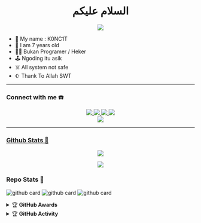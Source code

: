 <h1 align="center">السلام عليكم</h1>
<p align="center">
  <img src="https://github.com/koncit.png" />
</p>

<p align="center">

- 👤 My name : K0NC1T 
- 💌 I am 7 years old 
- 👨‍💻 Bukan Programer / Heker
- 🕹️ Ngoding itu asik
- ☠️ All system not safe
- ☪️ Thank To Allah SWT 

</p>

------
### Connect with me ☎️
<p align="center">
  <a href="https://instagram.com/k0nc1t"><img src="https://img.shields.io/badge/Instagram-E4405F?style=for-the-badge&logo=instagram&logoColor=white"/> 
  <a href="https://wa.me/6281261973803"><img src="https://img.shields.io/badge/WhatsApp-25D366?style=for-the-badge&logo=whatsapp&logoColor=white" />
  <a href="https://www.facebook.com/capcinoreo"><img src="https://img.shields.io/badge/Facebook-%234267B2.svg?&style=for-the-badge&logo=facebook&logoColor=white" />
  <a href="https://t.me/alienbelijajan"><img src="https://img.shields.io/badge/Telegram-%230088cc.svg?&style=for-the-badge&logo=telegram&logoColor=white" /> <br>
  <a href="https://github.com/koncit"><img src="https://img.shields.io/badge/-GitHub-black?style=flat-square&logo=github" />
</p>

------

### Github Stats 🚀

<p align="center"><a href="https://github.com/koncit"><img src="https://github-readme-stats.vercel.app/api?username=koncit&show_icons=true&theme=radical"></a></p>
<p align="center"><a href="https://github.com/koncit"><img src="https://github-readme-stats.vercel.app/api/top-langs/?username=koncit&theme=radical&layout=compact"></a></p> 

### Repo Stats 🔭
![github card](https://github-readme-stats.vercel.app/api/pin/?username=koncit&repo=bot&theme=dark)
![github card](https://github-readme-stats.vercel.app/api/pin/?username=koncit&repo=bearbotv3&theme=nightowl)
![github card](https://github-readme-stats.vercel.app/api/pin/?username=koncit&repo=matuku&theme=dark)



<details>
    <summary>&#127942 <b>GitHub Awards</b></summary><br/>

![Github Trophy](https://github-profile-trophy.vercel.app/?username=koncit)

</details>

<details>
    <summary>&#127942 <b>GitHub Activity</b></summary><br/>

![Metrics](https://metrics.lecoq.io/koncit?template=classic&repositories.forks=true&languages=1&languages.colors=github&languages.threshold=0%25&config.timezone=Asia%2FBatam)

</details> 
